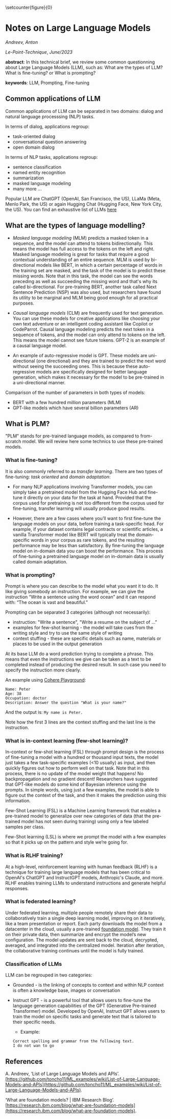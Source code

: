 \setcounter{figure}{0}

# Notes on Large Language Models

_Andreev, Anton_

_Le-Point-Technique_, _June/2023_

__abstract__: In this technical brief, we review some common questionning about Large Language Models (LLM), such as:
What are the types of LLM? What is fine-tuning? or What is prompting?

__keywords__: LLM, Prompting, Fine-tuning


## Common applications of LLM

Common applications of LLM can be separated in two domains: dialog and natural language processsing (NLP) tasks.

In terms of dialog, applications regroup:
- task-oriented dialog
- conversational question answering
- open domain dialog

In terms of NLP tasks, applications regroup:
- sentence classification
- named entity recognition
- summarization
- masked language modeling
- many more ...

Popular LLM are ChatGPT (OpenAI, San Francisco, the US), LLaMa (Meta, Menlo Park, the US) or again Hugging Chat (Hugging Face, New York City, the US).
You can find an exhaustive list of LLMs [here](https://github.com/toncho11/ML_examples/wiki/List-of-Large-Language-Models-and-APIs)

## What are the types of language modelling?

- _Masked language modeling_ (MLM) predicts a masked token in a sequence, and the model can attend to tokens bidirectionally. This means the model has full access to the tokens on the left and right. Masked language modeling is great for tasks that require a good contextual understanding of an entire sequence. MLM is used by bi-directional models like BERT, in which a certain percentage of words in the training set are masked, and the task of the model is to predict these missing words. Note that in this task, the model can see the words preceding as well as succeeding the missing word and that's why its called bi-directional. For pre-training BERT, another task called Next Sentence Prediction (NSP) was also used, but researchers have found its utility to be marginal and MLM being good enough for all practical purposes.

- _Causal language models_ (CLM) are frequently used for text generation. You can use these models for creative applications like choosing your own text adventure or an intelligent coding assistant like Copilot or CodeParrot. Causal language modeling predicts the next token in a sequence of tokens, and the model can only attend to tokens on the left. This means the model cannot see future tokens. GPT-2 is an example of a causal language model.

- An example of auto-regressive model is GPT. These models are uni-directional (one directional) and they are trained to predict the next word without seeing the succeeding ones. This is because these auto-regressive models are specifically designed for better language generation, which makes it necessary for the model to be pre-trained in a uni-directional manner.

Comparison of the number of parameters in both types of models:
- BERT with a few hundred million parameters (MLM)
- GPT-like models which have several billion parameters (AR)

## What is PLM?

"PLM" stands for pre-trained language models, as compared to from-scratch model.
We will review here some technics to use these pre-trained models.

### What is fine-tuning?

It is also commonly referred to as _transfer learning_. There are two types of fine-tuning: _task oriented_ and _domain adaptation_:

- For many NLP applications involving Transformer models, you can simply take a pretrained model from the Hugging Face Hub and fine-tune it directly on your data for the task at hand. Provided that the corpus used for pretraining is not too different from the corpus used for fine-tuning, transfer learning will usually produce good results. 

- However, there are a few cases where you’ll want to first fine-tune the language models on your data, before training a task-specific head. For example, if your dataset contains legal contracts or scientific articles, a vanilla Transformer model like BERT will typically treat the domain-specific words in your corpus as rare tokens, and the resulting performance may be less than satisfactory. By fine-tuning the language model on in-domain data you can boost the performance. This process of fine-tuning a pretrained language model on in-domain data is usually called domain adaptation.

### What is prompting?

Prompt is where you can describe to the model what you want it to do. It like giving somebody an instruction. For example, we can give the instruction “Write a sentence using the word ocean” and it can respond with: “The ocean is vast and beautiful.”

Prompting can be separated 3 categories (although not necessarily):
- instruction: "Write a sentence", "Write a resume on the subject of ..."
- examples for few-shot learning - the model will take cues from the writing style and try to use the same style of writing 
- context stuffing - these are specific details such as name, materials or places to be used in the output generation

At its base LLM do a word prediction trying to complete a phrase. This means that even the instructions we give can be taken as a text to be completed instead of producing the desired result. In such case you need to specify the instruction more clearly.

An example using [Cohere Playground](https://dashboard.cohere.ai/playground/generate):

```
Name: Peter
Age: 38
Occupation: doctor
Description: Answer the question "What is your name?"
```

And the output is:
`My name is Peter.`

Note how the first 3 lines are the context stuffing and the last line is the instruction.

### What is in-context learning (few-shot learning)?

In-context or few-shot learning (FSL) through prompt design is the process of fine-tuning a model with a hundred or thousand input texts, the model just takes a few task-specific examples (<10 usually) as input, and then quickly figures out how to perform well on that task. Note that in this process, there is no update of the model weight that happens! No backpropagation and no gradient descent! Researchers have suggested that GPT-like models do some kind of Bayesian inference using the prompts. In simple words, using just a few examples, the model is able to figure out the context of the task, and then it makes the prediction using this information.

Few-Shot Learning (FSL) is a Machine Learning framework that enables a pre-trained model to generalize over new categories of data (that the pre-trained model has not seen during training) using only a few labeled samples per class.

Few-Shot learning (LSL) is where we prompt the model with a few examples so that it picks up on the pattern and style we’re going for.


### What is RLHF training?

At a high-level, reinforcement learning with human feedback (RLHF) is a technique for training large language models that has been critical to OpenAI's ChatGPT and InstructGPT models, Anthropic's Claude, and more. RLHF enables training LLMs to understand instructions and generate helpful responses.

### What is federated learning?

Under federated learning, multiple people remotely share their data to collaboratively train a single deep learning model, improving on it iteratively, like a team presentation or report. Each party downloads the model from a datacenter in the cloud, usually a pre-trained [foundation model](https://research.ibm.com/blog/what-are-foundation-models). They train it on their private data, then summarize and encrypt the model’s new configuration. The model updates are sent back to the cloud, decrypted, averaged, and integrated into the centralized model. Iteration after iteration, the collaborative training continues until the model is fully trained.

### Classification of LLMs

LLM can be regrouped in two categories:

- Grounded - is the linking of concepts to context and within NLP context is often a knowledge base, images or conversation

- Instruct GPT - is a powerful tool that allows users to fine-tune the language generation capabilities of the GPT (Generative Pre-trained Transformer) model. Developed by OpenAI, Instruct GPT allows users to train the model on specific tasks and generate text that is tailored to their specific needs.
	- Example:

	```
	Correct spelling and grammar from the following text.
	I do not wan to go
	```

## References

A. Andreev, ‘List of Large Language Models and APIs’. [https://github.com/toncho11/ML_examples/wiki/List-of-Large-Language-Models-and-APIs](https://github.com/toncho11/ML_examples/wiki/List-of-Large-Language-Models-and-APIs).

‘What are foundation models? | IBM Research Blog’. [https://research.ibm.com/blog/what-are-foundation-models](https://research.ibm.com/blog/what-are-foundation-models).